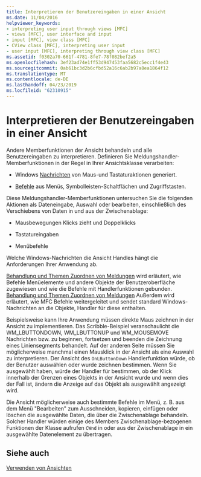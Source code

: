 ```yaml
---
title: Interpretieren der Benutzereingaben in einer Ansicht
ms.date: 11/04/2016
helpviewer_keywords:
- interpreting user input through views [MFC]
- views [MFC], user interface and input
- input [MFC], view class [MFC]
- CView class [MFC], interpreting user input
- user input [MFC], interpreting through view class [MFC]
ms.assetid: f0302a70-661f-4781-8fe7-78f082bef2a5
ms.openlocfilehash: 3ef23ad74e1ff53d947453faa5682c5ecc1f4e43
ms.sourcegitcommit: 0ab61bc3d2b6cfbd52a16c6ab2b97a8ea1864f12
ms.translationtype: MT
ms.contentlocale: de-DE
ms.lasthandoff: 04/23/2019
ms.locfileid: "62310915"
---
```

# <a name="interpreting-user-input-through-a-view"></a>Interpretieren der Benutzereingaben in einer Ansicht

Andere Memberfunktionen der Ansicht behandeln und alle Benutzereingaben zu interpretieren. Definieren Sie Meldungshandler-Memberfunktionen in der Regel in Ihrer Ansichtsklasse verarbeiten:

- Windows [Nachrichten](../mfc/messages.md) von Maus-und Tastaturaktionen generiert.

- [Befehle](../mfc/user-interface-objects-and-command-ids.md) aus Menüs, Symbolleisten-Schaltflächen und Zugriffstasten.

Diese Meldungshandler-Memberfunktionen untersuchen Sie die folgenden Aktionen als Dateneingabe, Auswahl oder bearbeiten, einschließlich des Verschiebens von Daten in und aus der Zwischenablage:

- Mausbewegungen Klicks zieht und Doppelklicks

- Tastatureingaben

- Menübefehle

Welche Windows-Nachrichten die Ansicht Handles hängt die Anforderungen Ihrer Anwendung ab.

[Behandlung und Themen Zuordnen von Meldungen](../mfc/message-handling-and-mapping.md) wird erläutert, wie Befehle Menüelemente und andere Objekte der Benutzeroberfläche zugewiesen und wie die Befehle mit Handlerfunktionen gebunden. [Behandlung und Themen Zuordnen von Meldungen](../mfc/message-handling-and-mapping.md) Außerdem wird erläutert, wie MFC Befehle weitergeleitet und sendet standard Windows-Nachrichten an die Objekte, Handler für diese enthalten.

Beispielsweise kann Ihre Anwendung müssen direkte Maus zeichnen in der Ansicht zu implementieren. Das Scribble-Beispiel veranschaulicht die WM_LBUTTONDOWN, WM_LBUTTONUP und WM_MOUSEMOVE Nachrichten bzw. zu beginnen, fortsetzen und beenden die Zeichnung eines Liniensegments behandelt. Auf der anderen Seite müssen Sie möglicherweise manchmal einen Mausklick in der Ansicht als eine Auswahl zu interpretieren. Der Ansicht des `OnLButtonDown` Handlerfunktion würde, ob der Benutzer auswählen oder wurde zeichnen bestimmen. Wenn Sie ausgewählt haben, würde der Handler für bestimmen, ob der Klick innerhalb der Grenzen eines Objekts in der Ansicht wurde und wenn dies der Fall ist, ändern die Anzeige auf das Objekt als ausgewählt angezeigt wird.

Die Ansicht möglicherweise auch bestimmte Befehle im Menü, z. B. aus dem Menü "Bearbeiten" zum Ausschneiden, kopieren, einfügen oder löschen die ausgewählte Daten, die über die Zwischenablage behandeln. Solcher Handler würden einige des Members Zwischenablage-bezogenen Funktionen der Klasse aufrufen `CWnd` in oder aus der Zwischenablage in ein ausgewählte Datenelement zu übertragen.

## <a name="see-also"></a>Siehe auch

[Verwenden von Ansichten](../mfc/using-views.md)
